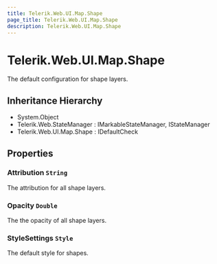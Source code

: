 ```yaml
---
title: Telerik.Web.UI.Map.Shape
page_title: Telerik.Web.UI.Map.Shape
description: Telerik.Web.UI.Map.Shape
---
```


# Telerik.Web.UI.Map.Shape

The default configuration for shape layers.

## Inheritance Hierarchy

* System.Object
* Telerik.Web.StateManager : IMarkableStateManager, IStateManager
* Telerik.Web.UI.Map.Shape : IDefaultCheck

## Properties

###  Attribution `String`

The attribution for all shape layers.

###  Opacity `Double`

The the opacity of all shape layers.

###  StyleSettings `Style`

The default style for shapes.

